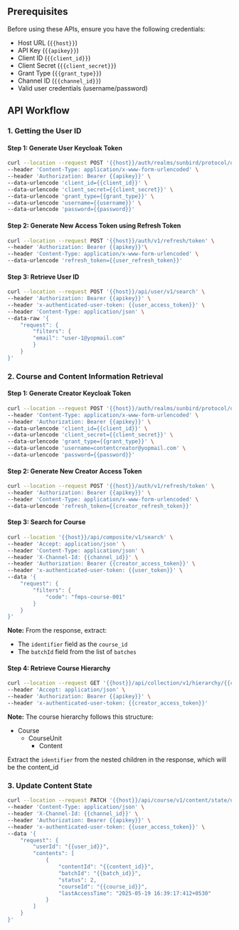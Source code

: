 ## Prerequisites

Before using these APIs, ensure you have the following credentials:
- Host URL (`{{host}}`)
- API Key (`{{apikey}}`)
- Client ID (`{{client_id}}`)
- Client Secret (`{{client_secret}}`)
- Grant Type (`{{grant_type}}`)
- Channel ID (`{{channel_id}}`)
- Valid user credentials (username/password)

## API Workflow

### 1. Getting the User ID

#### Step 1: Generate User Keycloak Token
```bash
curl --location --request POST '{{host}}/auth/realms/sunbird/protocol/openid-connect/token' \
--header 'Content-Type: application/x-www-form-urlencoded' \
--header 'Authorization: Bearer {{apikey}}' \
--data-urlencode 'client_id={{client_id}}' \
--data-urlencode 'client_secret={{client_secret}}' \
--data-urlencode 'grant_type={{grant_type}}' \
--data-urlencode 'username={{username}}' \
--data-urlencode 'password={{password}}'
```

#### Step 2: Generate New Access Token using Refresh Token
```bash
curl --location --request POST '{{host}}/auth/v1/refresh/token' \
--header 'Authorization: Bearer {{apikey}}'\
--header 'Content-Type: application/x-www-form-urlencoded' \
--data-urlencode 'refresh_token={{user_refresh_token}}'
```

#### Step 3: Retrieve User ID
```bash
curl --location --request POST '{{host}}/api/user/v1/search' \
--header 'Authorization: Bearer {{apikey}}' \
--header 'x-authenticated-user-token: {{user_access_token}}' \
--header 'Content-Type: application/json' \
--data-raw '{
    "request": {
        "filters": {
        "email": "user-1@yopmail.com"
        }
    }
}'
```

### 2. Course and Content Information Retrieval

#### Step 1: Generate Creator Keycloak Token
```bash
curl --location --request POST '{{host}}/auth/realms/sunbird/protocol/openid-connect/token' \
--header 'Content-Type: application/x-www-form-urlencoded' \
--header 'Authorization: Bearer {{apikey}}' \
--data-urlencode 'client_id={{client_id}}' \
--data-urlencode 'client_secret={{client_secret}}' \
--data-urlencode 'grant_type={{grant_type}}' \
--data-urlencode 'username=contentcreator@yopmail.com' \
--data-urlencode 'password={{password}}'
```

#### Step 2: Generate New Creator Access Token
```bash
curl --location --request POST '{{host}}/auth/v1/refresh/token' \
--header 'Authorization: Bearer {{apikey}}' \
--header 'Content-Type: application/x-www-form-urlencoded' \
--data-urlencode 'refresh_token={{creator_refresh_token}}'
```

#### Step 3: Search for Course
```bash
curl --location '{{host}}/api/composite/v1/search' \
--header 'Accept: application/json' \
--header 'Content-Type: application/json' \
--header 'X-Channel-Id: {{channel_id}}' \
--header 'Authorization: Bearer {{creator_access_token}}' \
--header 'x-authenticated-user-token: {{user_token}}' \
--data '{
    "request": {
        "filters": {
            "code": "fmps-course-001"
        }
    }
}'
```

**Note:** From the response, extract:
- The `identifier` field as the `course_id`
- The `batchId` field from the list of `batches`

#### Step 4: Retrieve Course Hierarchy
```bash
curl --location --request GET '{{host}}/api/collection/v1/hierarchy/{{course_id}}' \
--header 'Accept: application/json' \
--header 'Authorization: Bearer {{apikey}}' \
--header 'x-authenticated-user-token: {{creator_access_token}}'
```

**Note:** The course hierarchy follows this structure:
- Course
  - CourseUnit
    - Content

Extract the `identifier` from the nested children in the response, which will be the content_id

### 3. Update Content State

```bash
curl --location --request PATCH '{{host}}/api/course/v1/content/state/update' \
--header 'Content-Type: application/json' \
--header 'X-Channel-Id: {{channel_id}}' \
--header 'Authorization: Bearer {{apikey}}' \
--header 'x-authenticated-user-token: {{user_access_token}}' \
--data '{
    "request": {
        "userId": "{{user_id}}",
        "contents": [
            {
                "contentId": "{{content_id}}",
                "batchId": "{{batch_id}}",
                "status": 2,
                "courseId": "{{course_id}}",
                "lastAccessTime": "2025-05-19 16:39:17:412+0530"
            }
        ]
    }
}'
```
